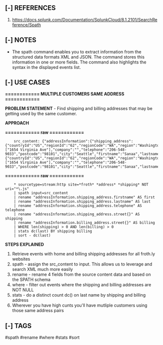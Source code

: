 <!---------------------------------------------------------------------------------
Copyright: (c) BLS OPS LLC.
This program is free software: you can redistribute it and/or modify
it under the terms of the GNU General Public License as published by
the Free Software Foundation, version 3.
This program is distributed in the hope that it will be useful,
but WITHOUT ANY WARRANTY; without even the implied warranty of
MERCHANTABILITY or FITNESS FOR A PARTICULAR PURPOSE. See the
GNU General Public License for more details.
You should have received a copy of the GNU General Public License
along with this program. If not, see <https://www.gnu.org/licenses/>.
--------------------------------------------------------------------------------->
## [-] REFERENCES

1. https://docs.splunk.com/Documentation/SplunkCloud/8.1.2101/SearchReference/Spath


## [-] NOTES

- The spath command enables you to extract information from the structured data formats XML and JSON. The command stores this information in one or more fields. The command also highlights the syntax in the displayed events list.


## [-] USE CASES

__============ MULTIPLE CUSTOMERS SAME ADDRESS ============__

__PROBLEM STATEMENT__ - Find shipping and billing addresses that may be getting used by the same customer. 

__APPROACH__ 

__============ raw ============__

        src_content: {"addressInformation":{"shipping_address":{"countryId":"US","regionId":"62","regionCode":"WA","region":"Washington","street":["1654 Virginia Ave"],"company":"","telephone":"206-548-9033","postcode":"98101","city":"Seattle","firstname":"Sanaa","lastname":"Arellano","save_in_address_book":1},"billing_address":{"countryId":"US","regionId":"62","regionCode":"WA","region":"Washington","street":["1654 Virginia Ave"],"company":"","telephone":"206-548-9033","postcode":"98101","city":"Seattle","firstname":"Sanaa","lastname":"Arellano","save_in_address_book":1,"saveInAddressBook":null},"shipping_method_code":"flatrate","shipping_carrier_code":"flatrate"}}

__============ raw ============__

        * sourcetype=stream:http site=*froth* *address* *shipping* NOT uri="*\.js"
        | spath input=src_content 
        | rename "addressInformation.shipping_address.firstname" AS first
        | rename "addressInformation.shipping_address.lastname" AS last
        | rename "addressInformation.shipping_address.telephone" AS telephone
        | rename "addressInformation.shipping_address.street{}" AS shipping
        | rename "addressInformation.billing_address.street{}" AS billing
        | WHERE len(shipping) > 0 AND len(billing) > 0
        | stats dc(last) BY shipping billing
        | sort - dc(last)

__STEPS EXPLAINED__

1. Retrieve events with home and billing shipping addresses for all froth.ly websites
2. spath - assign the src_content to input. This allows us to leverage and search XML much more easily
4. rename - rename 4 fields from the source content data and based on the SPATH schema
5. where - filter out events where the shipping and billing addresses are NOT NULL
6. stats - do a distinct count dc() on last name by shipping and billing address
7. Wherever you have high cunts you'll have mutliple customers using those same address pairs


## [-] TAGS

\#spath #rename #where #stats #sort
